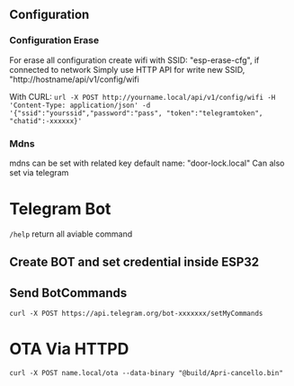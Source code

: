 ## Configuration

### Configuration Erase
For erase all configuration create wifi with SSID: "esp-erase-cfg", if connected to network
Simply use HTTP API for write new SSID, "http://hostname/api/v1/config/wifi

With CURL:
```url -X POST http://yourname.local/api/v1/config/wifi -H 'Content-Type: application/json' -d '{"ssid":"yourssid","password":"pass", "token":"telegramtoken", "chatid":-xxxxxx}'```

### Mdns
mdns can be set with related key default name: "door-lock.local"
Can also set via telegram


# Telegram Bot
`/help` return all aviable command

## Create BOT and set credential inside ESP32

## Send BotCommands
```curl -X POST https://api.telegram.org/bot-xxxxxxx/setMyCommands ```

# OTA Via HTTPD

```curl -X POST name.local/ota --data-binary "@build/Apri-cancello.bin"```
